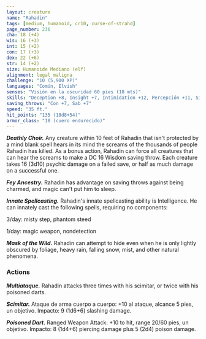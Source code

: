 ```yaml
---
layout: creature
name: "Rahadin"
tags: [medium, humanoid, cr10, curse-of-strahd]
page_number: 236
cha: 18 (+4)
wis: 16 (+3)
int: 15 (+2)
con: 17 (+3)
dex: 22 (+6)
str: 14 (+2)
size: Humanoide Mediano (elf)
alignment: legal maligna
challenge: "10 (5,900 XP)"
languages: "Común, Elvish"
senses: "Visión en la oscuridad 60 pies (18 mts)"
skills: "Deception +8, Insight +7, Intimidation +12, Percepción +11, Sigilo +14"
saving_throws: "Con +7, Sab +7"
speed: "35 ft."
hit_points: "135 (18d8+54)"
armor_class: "18 (cuero endurecido)"
---
```


***Deathly Choir.*** Any creature within 10 feet of Rahadin that isn't protected by a mind blank spell hears in its mind the screams of the thousands of people Rahadin has killed. As a bonus action, Rahadin can force all creatures that can hear the screams to make a DC 16 Wisdom saving throw. Each creature takes 16 (3d10) psychic damage on a failed save, or half as much damage on a successful one.

***Fey Ancestry.*** Rahadin has advantage on saving throws against being charmed, and magic can't put him to sleep.

***Innate Spellcasting.*** Rahadin's innate spellcasting ability is Intelligence. He can innately cast the following spells, requiring no components:

3/day: misty step, phantom steed

1/day: magic weapon, nondetection

***Mask of the Wild.*** Rahadin can attempt to hide even when he is only lightly obscured by foliage, heavy rain, falling snow, mist, and other natural phenomena.

### Actions

***Multiataque.*** Rahadin attacks three times with his scimitar, or twice with his poisoned darts.

***Scimitar.*** Ataque de arma cuerpo a cuerpo: +10 al ataque, alcance 5 pies, un objetivo. Impacto: 9 (1d6+6) slashing damage.

***Poisoned Dart.*** Ranged Weapon Attack: +10 to hit, range 20/60 pies, un objetivo. Impacto: 8 (1d4+6) piercing damage plus 5 (2d4) poison damage.